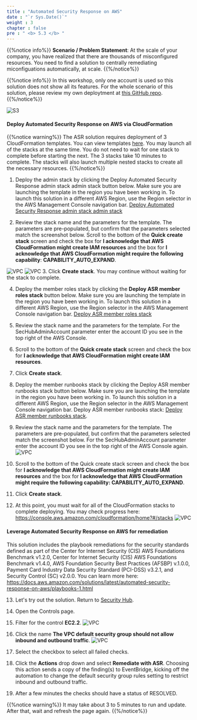 ```yaml
---
title : "Automated Security Response on AWS"
date : "`r Sys.Date()`"
weight : 3
chapter : false
pre : " <b> 5.3 </b> "
---
```


{{%notice info%}}
**Scenario / Problem Statement**: At the scale of your company, you have realized that there are thousands of misconfigured resources. You need to find a solution to centrally remediating miconfiguations automatically, at scale.
{{%/notice%}}

{{%notice info%}}
In this workshop, only one account is used so this solution does not show all its features. For the whole scenario of this solution, please review my own deploytment at [this GitHub repo](https://github.com/PNg-HA/CSPM-with-AWS-Security-Hub).
{{%/notice%}}

![S3](/images/5/5.3/automated-security-response-on-aws.png)


#### Deploy Automated Security Response on AWS via CloudFormation
{{%notice warning%}}
The ASR solution requires deployment of 3 CloudFormation templates. You can view templates [here](https://docs.aws.amazon.com/solutions/latest/automated-security-response-on-aws/solution-overview.html). You may launch all of the stacks at the same time. You do not need to wait for one stack to complete before starting the next. The 3 stacks take 10 minutes to complete. The stacks will also launch multiple nested stacks to create all the necessary resources.
{{%/notice%}}

1. Deploy the admin stack by clicking the Deploy Automated Security Response admin stack admin stack button below. Make sure you are launching the template in the region you have been working in. To launch this solution in a different AWS Region, use the Region selector in the AWS Management Console navigation bar.
[Deploy Automated Security Response admin stack admin stack](https://console.aws.amazon.com/cloudformation/home?#/stacks/create/review?templateURL=https:%2F%2Fs3.amazonaws.com%2Fsolutions-reference%2Faws-security-hub-automated-response-and-remediation%2Flatest%2Faws-sharr-deploy.template&stackName=aws-security-hub-automated-response-and-remediation-admin&param_LoadAFSBPAdminStack=no&param_LoadCIS120AdminStack=no&param_LoadCIS140AdminStack=no&param_LoadNIST80053AdminStack=no&param_LoadPCI321AdminStack=no&param_LoadSCAdminStack=yes&ReuseOrchestratorLogGroup=no)


2. Review the stack name and the parameters for the template. The parameters are pre-populated, but confirm that the parameters selected match the screenshot below. Scroll to the bottom of the **Quick create stack** screen and check the box for **I acknowledge that AWS CloudFormation might create IAM resources** and the box for **I acknowledge that AWS CloudFormation might require the following capability**: **CAPABILITY_AUTO_EXPAND**.

![VPC](/images/5/5.3/s2.png)
![VPC](/images/5/5.3/s2b.png)
3. Click **Create stack**. You may continue without waiting for the stack to complete.

4. Deploy the member roles stack by clicking the **Deploy ASR member roles stack** button below. Make sure you are launching the template in the region you have been working in. To launch this solution in a different AWS Region, use the Region selector in the AWS Management Console navigation bar. [Deploy ASR member roles stack](https://us-east-1.console.aws.amazon.com/cloudformation/home?region=us-east-1#/stacks/quickcreate?templateURL=https:%2F%2Fs3.amazonaws.com%2Fsolutions-reference%2Faws-security-hub-automated-response-and-remediation%2Flatest%2Faws-sharr-member.template&stackName=aws-security-hub-automated-response-and-remediation-member&param_LogGroupName=SHARR-Log-Group&param_LoadAFSBPMemberStack=no&param_LoadCIS120MemberStack=no&param_LoadCIS140MemberStack=no&param_LoadNIST80053MemberStack=no&param_LoadPCI321MemberStack=no&param_LoadSCMemberStack=yes)

5. Review the stack name and the parameters for the template. For the SecHubAdminAccount parameter enter the account ID you see in the top right of the AWS Console.


6. Scroll to the bottom of the **Quick create stack** screen and check the box for **I acknowledge that AWS CloudFormation might create IAM resources**.


7. Click **Create stack**.

8. Deploy the member runbooks stack by clicking the Deploy ASR member runbooks stack button below. Make sure you are launching the template in the region you have been working in. To launch this solution in a different AWS Region, use the Region selector in the AWS Management Console navigation bar.
Deploy ASR member runbooks stack: [Deploy ASR member runbooks stack](https://us-east-1.console.aws.amazon.com/cloudformation/home?region=us-east-1#/stacks/quickcreate?templateURL=https:%2F%2Fs3.amazonaws.com%2Fsolutions-reference%2Faws-security-hub-automated-response-and-remediation%2Flatest%2Faws-sharr-member.template&stackName=aws-security-hub-automated-response-and-remediation-member&param_LogGroupName=SHARR-Log-Group&param_LoadAFSBPMemberStack=no&param_LoadCIS120MemberStack=no&param_LoadCIS140MemberStack=no&param_LoadNIST80053MemberStack=no&param_LoadPCI321MemberStack=no&param_LoadSCMemberStack=yes).



9. Review the stack name and the parameters for the template. The parameters are pre-populated, but confirm that the parameters selected match the screenshot below. For the SecHubAdminAccount parameter enter the account ID you see in the top right of the AWS Console again.
![VPC](/images/5/5.3/s9.png)

10. Scroll to the bottom of the Quick create stack screen and check the box for **I acknowledge that AWS CloudFormation might create IAM resources** and the box for **I acknowledge that AWS CloudFormation might require the following capability: CAPABILITY_AUTO_EXPAND**.


11. Click **Create stack**.


12. At this point, you must wait for all of the CloudFormation stacks to complete deploying. You may check progress here: https://console.aws.amazon.com/cloudformation/home?#/stacks 
![VPC](/images/5/5.3/s12.png)

#### Leverage Automated Security Response on AWS for remediation
This solution includes the playbook remediations for the security standards defined as part of the Center for Internet Security (CIS) AWS Foundations Benchmark v1.2.0, Center for Internet Security (CIS) AWS Foundations Benchmark v1.4.0, AWS Foundation Security Best Practices (AFSBP) v.1.0.0, Payment Card Industry Data Security Standard (PCI-DSS) v3.2.1, and Security Control (SC) v2.0.0. You can learn more here: https://docs.aws.amazon.com/solutions/latest/automated-security-response-on-aws/playbooks-1.html 

13. Let's try out the solution. Return to [Security Hub](https://console.aws.amazon.com/securityhub).


14. Open the Controls page.


15. Filter for the control **EC2.2**.
![VPC](/images/5/5.3/s15.png)

16. Click the name **The VPC default security group should not allow inbound and outbound traffic**.
![VPC](/images/5/5.3/s16.png)

17. Select the checkbox to select all failed checks.


18. Click the **Actions** drop down and select **Remediate with ASR**. Choosing this action sends a copy of the finding(s) to EventBridge, kicking off the automation to change the default security group rules setting to restrict inbound and outbound traffic.

19. After a few minutes the checks should have a status of RESOLVED.


{{%notice warning%}}
It may take about 3 to 5 minutes to run and update. After that, wait and refresh the page again.
{{%/notice%}}

